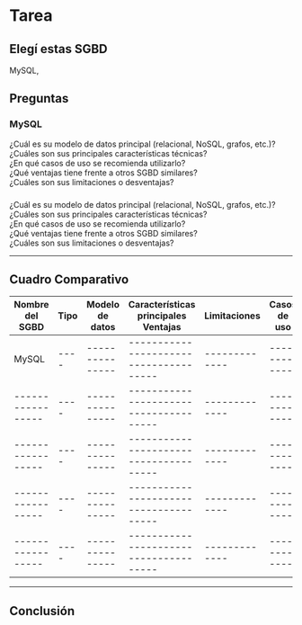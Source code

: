 # Tarea

## Elegí estas SGBD 
 MySQL,  

## Preguntas
### MySQL
¿Cuál es su modelo de datos principal (relacional, NoSQL, grafos, etc.)?  
¿Cuáles son sus principales características técnicas?  
¿En qué casos de uso se recomienda utilizarlo?  
¿Qué ventajas tiene frente a otros SGBD similares?  
¿Cuáles son sus limitaciones o desventajas?  

###
¿Cuál es su modelo de datos principal (relacional, NoSQL, grafos, etc.)?  
¿Cuáles son sus principales características técnicas?  
¿En qué casos de uso se recomienda utilizarlo?  
¿Qué ventajas tiene frente a otros SGBD similares?  
¿Cuáles son sus limitaciones o desventajas?  

---

## Cuadro Comparativo  
| Nombre del SGBD | Tipo | Modelo de datos |	Características principales	Ventajas	| Limitaciones	| Casos de uso |
|-----------------| ---- | --------------- | -------------------------------------- | ------------- | ------------ |
| MySQL | ---- | --------------- | -------------------------------------- | ------------- | ------------ |
|-----------------| ---- | --------------- | -------------------------------------- | ------------- | ------------ |
|-----------------| ---- | --------------- | -------------------------------------- | ------------- | ------------ |
|-----------------| ---- | --------------- | -------------------------------------- | ------------- | ------------ |
|-----------------| ---- | --------------- | -------------------------------------- | ------------- | ------------ |

---
## Conclusión



